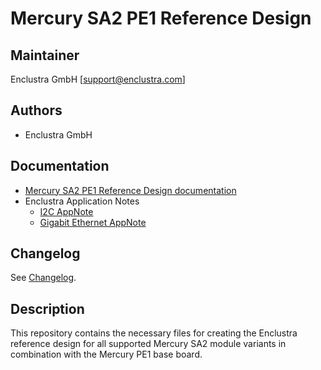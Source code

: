 # Mercury SA2 PE1 Reference Design

## Maintainer

Enclustra GmbH [support@enclustra.com]

## Authors

* Enclustra GmbH

## Documentation

* [Mercury SA2 PE1 Reference Design documentation](./doc/Mercury_SA2_PE1.pdf)
* Enclustra Application Notes
  - [I2C AppNote](https://github.com/enclustra/I2CAppNote)
  - [Gigabit Ethernet AppNote](https://github.com/enclustra/GigabitEthernetAppNote)

## Changelog
See [Changelog](changelog.md).

## Description
This repository contains the necessary files for creating the Enclustra reference design for all supported Mercury SA2 module variants in combination with the Mercury PE1 base board.
